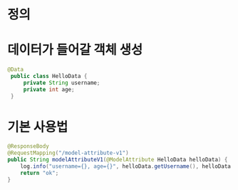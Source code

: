 # 정의

>

# 데이터가 들어갈 객체 생성
```java
@Data
 public class HelloData {
     private String username;
     private int age;
 }
```

# 기본 사용법
```java
@ResponseBody
@RequestMapping("/model-attribute-v1")
public String modelAttributeV1(@ModelAttribute HelloData helloData) {
    log.info("username={}, age={}", helloData.getUsername(), helloData.getAge());
    return "ok";
}
```